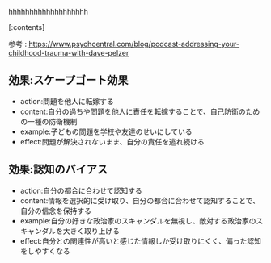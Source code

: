 

hhhhhhhhhhhhhhhhhhh
    
[:contents]

参考 : https://www.psychcentral.com/blog/podcast-addressing-your-childhood-trauma-with-dave-pelzer

## 効果:スケープゴート効果
- action:問題を他人に転嫁する
- content:自分の過ちや問題を他人に責任を転嫁することで、自己防衛のための一種の防衛機制
- example:子どもの問題を学校や友達のせいにしている
- effect:問題が解決されないまま、自分の責任を逃れ続ける

## 効果:認知のバイアス
- action:自分の都合に合わせて認知する
- content:情報を選択的に受け取り、自分の都合に合わせて認知することで、自分の信念を保持する
- example:自分の好きな政治家のスキャンダルを無視し、敵対する政治家のスキャンダルを大きく取り上げる
- effect:自分との関連性が高いと感じた情報しか受け取りにくく、偏った認知をしやすくなる

    